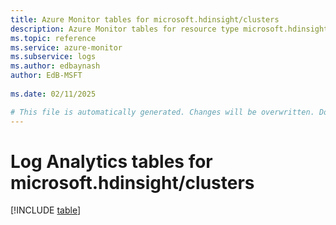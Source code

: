 ```yaml
---
title: Azure Monitor tables for microsoft.hdinsight/clusters
description: Azure Monitor tables for resource type microsoft.hdinsight/clusters
ms.topic: reference
ms.service: azure-monitor
ms.subservice: logs
ms.author: edbaynash
author: EdB-MSFT
   
ms.date: 02/11/2025

# This file is automatically generated. Changes will be overwritten. Do not change this file directly.
---
```


# Log Analytics tables for microsoft.hdinsight/clusters  

[!INCLUDE [table](~/reusable-content/ce-skilling/azure/includes/azure-monitor/reference/tables/microsoft-hdinsight_clusters-include.md)]

